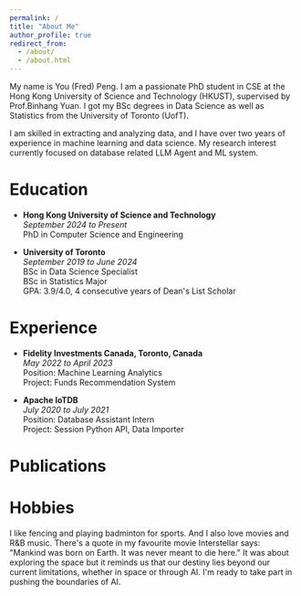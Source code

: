 ```yaml
---
permalink: /
title: "About Me"
author_profile: true
redirect_from: 
  - /about/
  - /about.html
---
```


My name is You (Fred) Peng. I am a passionate PhD student in CSE at the Hong Kong University of Science and Technology (HKUST), supervised by Prof.Binhang Yuan. I got my BSc degrees in Data Science as well as Statistics from the University of Toronto (UofT).

I am skilled in extracting and analyzing data, and I have over two years of experience in machine learning and data science. My research interest currently focused on database related LLM Agent and ML system.

Education
======
- **Hong Kong University of Science and Technology**\
    *September 2024 to Present*\
    PhD in Computer Science and Engineering

- **University of Toronto**\
    *September 2019 to June 2024*\
    BSc in Data Science Specialist\
    BSc in Statistics Major\
    GPA: 3.9/4.0, 4 consecutive years of Dean's List Scholar

Experience
======
- **Fidelity Investments Canada, Toronto, Canada**\
    *May 2022 to April 2023*\
    Position: Machine Learning Analytics\
    Project: Funds Recommendation System

- **Apache IoTDB**\
    *July 2020 to July 2021*\
    Position: Database Assistant Intern\
    Project: Session Python API, Data Importer

Publications
======


Hobbies
======
I like fencing and playing badminton for sports. And I also love movies and R&B music. There's a quote in my favourite movie Interstellar says: "Mankind was born on Earth. It was never meant to die here." It was about exploring the space but it reminds us that our destiny lies beyond our current limitations, whether in space or through AI. I'm ready to take part in pushing the boundaries of AI.